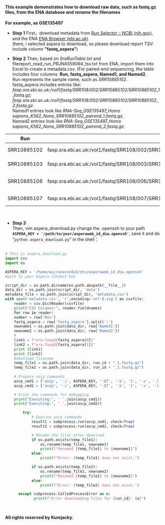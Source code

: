 #### This example demonstrates how to download raw data, such as fastq.gz files, from the ENA database and rename the filenames

**For example, as GSE135497**<br>

- **Step 1**
First，download metadata from [Run Selector :: NCBI (nih.gov)](https://www.ncbi.nlm.nih.gov/Traces/study/?acc=PRJNA559094&o=acc_s%3Aa), and the ENA [ENA Browser (ebi.ac.uk)](https://www.ebi.ac.uk/ena/browser/view/PRJNA559094)<br>
(here, i selected aspera to download, so please download report TSV: include column **"fastq_aspera"**)<br>

- **Step 2**
Then, based on *SraRunTable.txt* and filereport_read_run_PRJNA559094_tsv.txt from ENA, import them into Excel to create a metadata.csv.
(For paired-end sequencing, the table includes four columns: **Run, fastq_aspera, Named1, and Named2**.<br>
Run represents the sample name, such as *SRR10885102*.<br>
fastq_aspera includes entries like: *fasp.sra.ebi.ac.uk:/vol1/fastq/SRR108/002/SRR10885102/SRR10885102_1.fastq.gz; fasp.sra.ebi.ac.uk:/vol1/fastq/SRR108/002/SRR10885102/SRR10885102_2.fastq.gz*.<br>
Named1 entries look like *RNA-Seq_GSE135497_Homo sapiens_K562_None_SRR10885102_pairend_1.fastq.gz*,<br>
Named2 entries look like *RNA-Seq_GSE135497_Homo sapiens_K562_None_SRR10885102_pairend_2.fastq.gz*.<br>



| Run         | fastq_aspera                                                 | Named1                                                       | Named2                                                       |
| ----------- | ------------------------------------------------------------ | ------------------------------------------------------------ | ------------------------------------------------------------ |
| SRR10885102 | fasp.sra.ebi.ac.uk:/vol1/fastq/SRR108/002/SRR10885102/SRR10885102_1.fastq.gz;fasp.sra.ebi.ac.uk:/vol1/fastq/SRR108/002/SRR10885102/SRR10885102_2.fastq.gz | RNA-Seq_GSE135497_Homo sapiens_K562_None_SRR10885102_pairend_1.fastq.gz | RNA-Seq_GSE135497_Homo sapiens_K562_None_SRR10885102_pairend_2.fastq.gz |
| SRR10885103 | fasp.sra.ebi.ac.uk:/vol1/fastq/SRR108/003/SRR10885103/SRR10885103_1.fastq.gz;fasp.sra.ebi.ac.uk:/vol1/fastq/SRR108/003/SRR10885103/SRR10885103_2.fastq.gz | RNA-Seq_GSE135497_Homo sapiens_K562_None_SRR10885103_pairend_1.fastq.gz | RNA-Seq_GSE135497_Homo sapiens_K562_None_SRR10885103_pairend_2.fastq.gz |
| SRR10885106 | fasp.sra.ebi.ac.uk:/vol1/fastq/SRR108/006/SRR10885106/SRR10885106_1.fastq.gz;fasp.sra.ebi.ac.uk:/vol1/fastq/SRR108/006/SRR10885106/SRR10885106_2.fastq.gz | RNA-Seq_GSE135497_Homo sapiens_K562_Control perturbations reduced  set_SRR10885106_pairend_1.fastq.gz | RNA-Seq_GSE135497_Homo sapiens_K562_Control perturbations reduced  set_SRR10885106_pairend_2.fastq.gz |
| SRR10885107 | fasp.sra.ebi.ac.uk:/vol1/fastq/SRR108/007/SRR10885107/SRR10885107_1.fastq.gz;fasp.sra.ebi.ac.uk:/vol1/fastq/SRR108/007/SRR10885107/SRR10885107_2.fastq.gz | RNA-Seq_GSE135497_Homo sapiens_K562_None_SRR10885107_pairend_1.fastq.gz | RNA-Seq_GSE135497_Homo sapiens_K562_None_SRR10885107_pairend_2.fastq.gz |
<br>

- **Step 3** <br>
Then, vim aspera_download.py  change the .openssh to your path **`ASPERA_KEY = '/path/to/your/asperaweb_id_dsa.openssh'`**, save it and do "`python aspera_download.py`" in the shell：<br><br>
```python
# This is aspera_download.py
import csv
import os

ASPERA_KEY = '/home/wuj/anaconda3/etc/asperaweb_id_dsa.openssh'
#path to your Aspera Connect'key

script_dir = os.path.dirname(os.path.abspath(__file__))
data_dir = os.path.join(script_dir, 'data')
metadata_file = os.path.join(script_dir, 'metadata.csv')
with open('metadata.csv', 'r',encoding='utf-8-sig') as csvfile:
    reader = csv.DictReader(csvfile)
    print("CSV Columns:", reader.fieldnames)
	for row in reader:
    number = row['Run']
    fastq_aspera = row['fastq_aspera'].split(';')
    newname1 = os.path.join(data_dir, row['Named1'])
    newname2 = os.path.join(data_dir, row['Named2'])
    #
    link1 = f"era-fasp@{fastq_aspera[0]}"
    link2 = f"era-fasp@{fastq_aspera[1]}"
    print (link1)
    print (link2)
    #download filename
    temp_file1 = os.path.join(data_dir, run_id + "_1.fastq.gz")
    temp_file2 = os.path.join(data_dir, run_id + "_2.fastq.gz")
    
    # Prepare ascp commands
    ascp_cmd1 = ['ascp', '-i', ASPERA_KEY, '-QT', '-k', '1', '-v', '-l', '300m', '-P', '33001', link1, temp_file1]
    ascp_cmd2 = ['ascp', '-i', ASPERA_KEY, '-QT', '-k', '1', '-v', '-l', '300m', '-P', '33001', link2, temp_file2]

    # Print the commands for debugging
    print("Executing:", ' '.join(ascp_cmd1))
    print("Executing:", ' '.join(ascp_cmd2))

    	try:
            # Execute ascp commands
            result1 = subprocess.run(ascp_cmd1, check=True)
            result2 = subprocess.run(ascp_cmd2, check=True)

            # Rename the files after download
            if os.path.exists(temp_file1):
                os.rename(temp_file1, newname1)
                print(f"Renamed {temp_file1} to {newname1}")
            else:
                print(f"Error: {temp_file1} does not exist.")

            if os.path.exists(temp_file2):
                os.rename(temp_file2, newname2)
                print(f"Renamed {temp_file2} to {newname2}")
            else:
                print(f"Error: {temp_file2} does not exist.")

      except subprocess.CalledProcessError as e:
             print(f"Error downloading files for {run_id}: {e}")
```
<br>

**All rights reserved by Kurejacky.**
